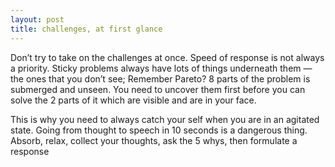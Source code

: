 ```yaml
---
layout: post
title: challenges, at first glance
---
```


Don’t try to take on the challenges at once. Speed of response is not always a priority. Sticky problems always have lots of things underneath them — the ones that you don’t see;  Remember Pareto? 8 parts of the problem is submerged and unseen. You need to uncover them first before you can solve the 2 parts of it which are visible and are in your face.

This is why you need to always catch your self when you are in an agitated state. Going from thought to speech in 10 seconds is a dangerous thing. Absorb, relax, collect your thoughts, ask the 5 whys, then formulate a response
